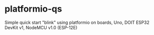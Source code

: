 # platformio-qs
Simple quick start "blink" using platformio on boards, Uno, DOIT ESP32 DevKit v1, NodeMCU v1.0 (ESP-12E) 
